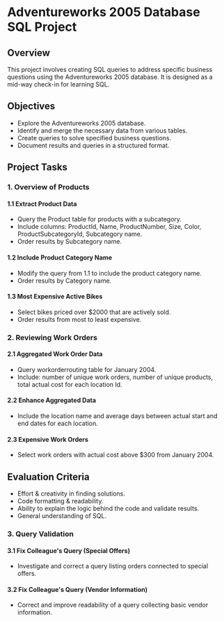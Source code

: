# Adventureworks 2005 Database SQL Project

## Overview
This project involves creating SQL queries to address specific business questions using the Adventureworks 2005 database. It is designed as a mid-way check-in for learning SQL.

## Objectives
* Explore the Adventureworks 2005 database.
* Identify and merge the necessary data from various tables.
* Create queries to solve specified business questions.
* Document results and queries in a structured format.

## Project Tasks

### 1. Overview of Products
#### 1.1 Extract Product Data
* Query the Product table for products with a subcategory.
* Include columns: ProductId, Name, ProductNumber, Size, Color, ProductSubcategoryId, Subcategory name.
* Order results by Subcategory name.
#### 1.2 Include Product Category Name
* Modify the query from 1.1 to include the product category name.
* Order results by Category name.
#### 1.3 Most Expensive Active Bikes
* Select bikes priced over $2000 that are actively sold.
* Order results from most to least expensive.

### 2. Reviewing Work Orders
#### 2.1 Aggregated Work Order Data
* Query workorderrouting table for January 2004.
* Include: number of unique work orders, number of unique products, total actual cost for each location Id.
#### 2.2 Enhance Aggregated Data
* Include the location name and average days between actual start and end dates for each location.
#### 2.3 Expensive Work Orders
* Select work orders with actual cost above $300 from January 2004.

## Evaluation Criteria
- Effort & creativity in finding solutions.
- Code formatting & readability.
- Ability to explain the logic behind the code and validate results.
- General understanding of SQL.

### 3. Query Validation
#### 3.1 Fix Colleague's Query (Special Offers)
* Investigate and correct a query listing orders connected to special offers.
#### 3.2 Fix Colleague's Query (Vendor Information)
* Correct and improve readability of a query collecting basic vendor information.
